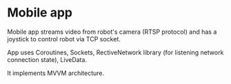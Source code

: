 # Mobile app

Mobile app streams video from robot's camera (RTSP protocol) and has a joystick to control robot via TCP socket.

App uses Coroutines, Sockets, RectiveNetwork library (for listening network connection state), LiveData.

It implements MVVM architecture.
